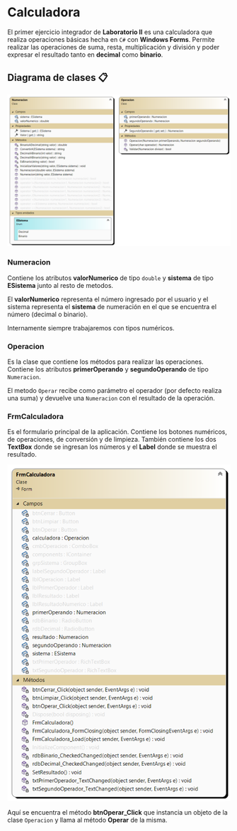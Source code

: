 # Calculadora 

El primer ejercicio integrador de **Laboratorio II** es una calculadora que realiza operaciones básicas hecha en `C#` con **Windows Forms**.
Permite realizar las operaciones de suma, resta, multiplicación y división y poder expresar el resultado tanto en **decimal** como **binario**.

## Diagrama de clases 📋

![Diagrama de clases](src/img/Diagrama-Entidades.png)

### Numeracion

Contiene los atributos **valorNumerico** de tipo `double` y **sistema** de tipo **ESistema** junto al resto de metodos.

El **valorNumerico** representa el número ingresado por el usuario y el sistema representa el **sistema** de numeración en el que se encuentra el número (decimal o binario).

Internamente siempre trabajaremos con tipos numéricos.

### Operacion

Es la clase que contiene los métodos para realizar las operaciones. Contiene los atributos **primerOperando** y **segundoOperando** de tipo `Numeracion`.

El metodo `Operar` recibe como parámetro el operador (por defecto realiza una suma) y devuelve una `Numeracion` con el resultado de la operación.

### FrmCalculadora

Es el formulario principal de la aplicación. Contiene los botones numéricos, de operaciones, de conversión y de limpieza. También contiene los dos **TextBox** donde se ingresan los números y el **Label** donde se muestra el resultado.

![Diagrama de clases](src/img/Diagrama-Formulario.png)

Aquí se encuentra el método **btnOperar_Click** que instancia un objeto de la clase `Operacion` y llama al método **Operar** de la misma.
